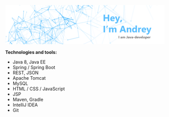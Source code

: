 ![Image](https://github.com/shtunder/shtunder/blob/master/andrey.png)

**Technologies and tools:**

* Java 8, Java EE
* Spring / Spring Boot
* REST, JSON
* Apache Tomcat
* MySQL
* HTML / CSS / JavaScript
* JSP
* Maven, Gradle
* IntelliJ IDEA
* Git 
<!--
**shtunder/shtunder** is a ✨ _special_ ✨ repository because its `README.md` (this file) appears on your GitHub profile.

Here are some ideas to get you started:

- 🔭 I’m currently working on ...
- 🌱 I’m currently learning ...
- 👯 I’m looking to collaborate on ...
- 🤔 I’m looking for help with ...
- 💬 Ask me about ...
- 📫 How to reach me: ...
- 😄 Pronouns: ...
- ⚡ Fun fact: ...
-->
